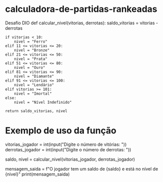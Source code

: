 # calculadora-de-partidas-rankeadas
Desafio DIO
def calcular_nivel(vitorias, derrotas):
    saldo_vitorias = vitorias - derrotas

    if vitorias < 10:
        nivel = "Ferro"
    elif 11 <= vitorias <= 20:
        nivel = "Bronze"
    elif 21 <= vitorias <= 50:
        nivel = "Prata"
    elif 51 <= vitorias <= 80:
        nivel = "Ouro"
    elif 81 <= vitorias <= 90:
        nivel = "Diamante"
    elif 91 <= vitorias <= 100:
        nivel = "Lendário"
    elif vitorias >= 101:
        nivel = "Imortal"
    else:
        nivel = "Nível Indefinido"

    return saldo_vitorias, nivel

# Exemplo de uso da função
vitorias_jogador = int(input("Digite o número de vitórias: "))
derrotas_jogador = int(input("Digite o número de derrotas: "))

saldo, nivel = calcular_nivel(vitorias_jogador, derrotas_jogador)

mensagem_saida = f"O jogador tem um saldo de {saldo} e está no nível de {nivel}"
print(mensagem_saida)

